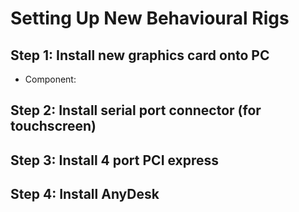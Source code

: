 # Setting Up New Behavioural Rigs

## Step 1: Install new graphics card onto PC 
- Component:

## Step 2: Install serial port connector (for touchscreen)

## Step 3: Install 4 port PCI express 

## Step 4: Install AnyDesk 
